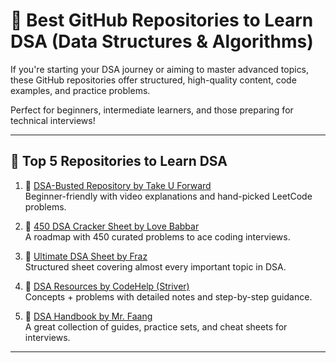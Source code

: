 # 🧠 Best GitHub Repositories to Learn DSA (Data Structures & Algorithms)

If you're starting your DSA journey or aiming to master advanced topics, these GitHub repositories offer structured, high-quality content, code examples, and practice problems.

Perfect for beginners, intermediate learners, and those preparing for technical interviews!

---

## 🚀 Top 5 Repositories to Learn DSA

1. 🔗 [DSA-Busted Repository by Take U Forward](https://lnkd.in/dvdWkrvh)  
   Beginner-friendly with video explanations and hand-picked LeetCode problems.

2. 🔗 [450 DSA Cracker Sheet by Love Babbar](https://lnkd.in/dC2V2Agw)  
   A roadmap with 450 curated problems to ace coding interviews.

3. 🔗 [Ultimate DSA Sheet by Fraz](https://lnkd.in/dc-XzBD2)  
   Structured sheet covering almost every important topic in DSA.

4. 🔗 [DSA Resources by CodeHelp (Striver)](https://lnkd.in/dZN83wbN)  
   Concepts + problems with detailed notes and step-by-step guidance.

5. 🔗 [DSA Handbook by Mr. Faang](https://lnkd.in/dBwfiEs6)  
   A great collection of guides, practice sets, and cheat sheets for interviews.

---

